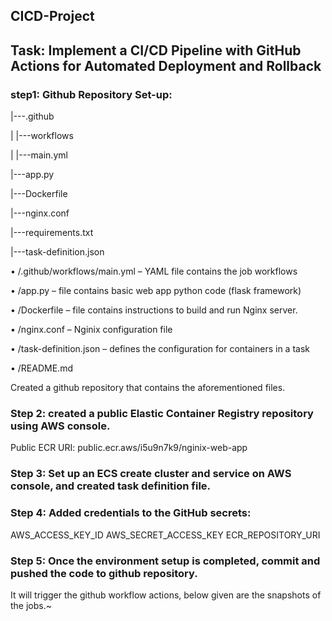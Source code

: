 ﻿## CICD-Project ##
## Task: Implement a CI/CD Pipeline with GitHub Actions for Automated Deployment and Rollback ##
### step1: Github Repository Set-up: ###
 
|---.github

|           |---workflows

|                      |---main.yml

|---app.py

|---Dockerfile

|---nginx.conf

|---requirements.txt

|---task-definition.json

•	/.github/workflows/main.yml – YAML file contains the job workflows

•	/app.py – file contains basic web app python code (flask framework)

•	/Dockerfile – file contains instructions to build and run Nginx server.

•	/nginx.conf – Nginix configuration file

•	/task-definition.json – defines the configuration for containers in a task

•	/README.md

Created a github repository that contains the aforementioned files. 
### Step 2: created a public Elastic Container Registry repository using AWS console. ###
Public ECR URI: public.ecr.aws/i5u9n7k9/nginix-web-app

### Step 3: Set up an ECS create cluster and service on AWS console, and created task definition file. ###

### Step 4: Added credentials to the GitHub secrets: #
AWS_ACCESS_KEY_ID
AWS_SECRET_ACCESS_KEY
ECR_REPOSITORY_URI
### Step 5: Once the environment setup is completed, commit and pushed the code to github repository. ###
It will trigger the github workflow actions, below given are the snapshots of the jobs.~

